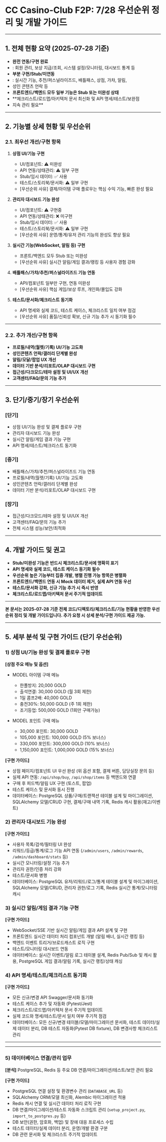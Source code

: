 # CC Casino-Club F2P: 7/28 우선순위 정리 및 개발 가이드

---

## 1. 전체 현황 요약 (2025-07-28 기준)

- **완전 연동/구현 완료**
- : 회원 관리, 보상 지급/조회, 시스템 설정/모니터링, 대시보드 통계 등
- **부분 구현/Stub/미연동**
- : 실시간 기능, 추천/퍼스널라이즈드, 배틀패스, 상점, 가챠, 알림, 
- 성인 콘텐츠 언락 등
- **프론트엔드/백엔드 모두 일부 기능은 Stub 또는 미완성 상태**
- **체크리스트/로드맵/아키텍처 문서 최신화 및 API 명세/테스트/보완점 
- 지속 관리 필요**

---

## 2. 기능별 상세 현황 및 우선순위

### 2.1. 최우선 개선/구현 항목

1. **상점 UI/기능 구현**
   - UI/컴포넌트: ⚠️ 미완성
   - API 연동/상태관리: ⚠️ 일부 구현
   - Stub/임시 데이터: ✅ 사용
   - 테스트/스토리북/문서화: ⚠️ 일부 구현
   - [우선순위 사유] 결제/아이템 구매 플로우는 핵심 수익 기능, 빠른 완성 필요

2. **관리자 대시보드 기능 완성**
   - UI/컴포넌트: ⚠️ 구현중
   - API 연동/상태관리: ❌ 미구현
   - Stub/임시 데이터: ✅ 사용
   - 테스트/스토리북/문서화: ⚠️ 일부 구현
   - [우선순위 사유] 운영/통계/유저 관리 기능의 완성도 향상 필요

3. **실시간 기능(WebSocket, 알림 등) 구현**
   - 프론트/백엔드 모두 Stub 또는 미완성
   - [우선순위 사유] 실시간 알림/게임 결과/랭킹 등 사용자 경험 강화

4. **배틀패스/가챠/추천/퍼스널라이즈드 기능 연동**
   - API/컴포넌트 일부만 구현, 연동 미완성
   - [우선순위 사유] 핵심 게임/보상 루프, 개인화/몰입도 강화

5. **테스트/문서화/체크리스트 동기화**
   - API 명세와 실제 코드, 테스트 케이스, 체크리스트 일치 여부 점검
   - [우선순위 사유] 품질/신뢰성 확보, 신규 기능 추가 시 동기화 필수

---

### 2.2. 추가 개선/구현 항목

- **프로필/내역(월렛/기록) UI/기능 고도화**
- **성인콘텐츠 언락/갤러리 단계별 완성**
- **알림/모달/팝업 UX 개선**
- **데이터 기반 분석/리포트/OLAP 대시보드 구현**
- **접근성/다크모드/테마 설정 및 UI/UX 개선**
- **고객센터/FAQ/문의 기능 추가**

---

## 3. 단기/중기/장기 우선순위

### [단기]
- 상점 UI/기능 완성 및 결제 플로우 구현
- 관리자 대시보드 기능 완성
- 실시간 알림/게임 결과 기능 구현
- API 명세/테스트/체크리스트 동기화

### [중기]
- 배틀패스/가챠/추천/퍼스널라이즈드 기능 연동
- 프로필/내역(월렛/기록) UI/기능 고도화
- 성인콘텐츠 언락/갤러리 단계별 완성
- 데이터 기반 분석/리포트/OLAP 대시보드 구현

### [장기]
- 접근성/다크모드/테마 설정 및 UI/UX 개선
- 고객센터/FAQ/문의 기능 추가
- 전체 시스템 성능/보안/최적화

---

## 4. 개발 가이드 및 권고

- **Stub/미완성 기능은 반드시 체크리스트/문서에 명확히 표기**
- **API 명세와 실제 코드, 테스트 케이스 동기화 필수**
- **우선순위 높은 기능부터 집중 개발, 병렬 진행 가능 항목은 병렬화**
- **프론트엔드/백엔드 연동 시 Mock 데이터 제거, 실제 API 연동 우선**
- **테스트/문서화 강화, 신규 기능 추가 시 즉시 반영**
- **체크리스트/로드맵/아키텍처 문서 주기적 업데이트**

---

**본 문서는 2025-07-28 기준 전체 코드/디렉토리/체크리스트/기능 현황을 반영한 우선순위 정리 및 개발 가이드입니다. 추가 요청 시 상세 분석/구현 가이드 제공 가능.**

---

## 5. 세부 분석 및 구현 가이드 (단기 우선순위)

### 1) 상점 UI/기능 완성 및 결제 플로우 구현

**[상점 주요 메뉴 및 옵션]**

- MODEL 아이템 구매 메뉴
  - 한폴방지: 20,000 GOLD
  - 출석연결: 30,000 GOLD (월 3회 제한)
  - 1일 콤프2배: 40,000 GOLD
  - 충전30%: 50,000 GOLD (주 1회 제한)
  - 조기등업: 500,000 GOLD (1회만 구매가능)

- MODEL 포인트 구매 메뉴
  - 30,000 포인트: 30,000 GOLD
  - 105,000 포인트: 100,000 GOLD (5% 보너스)
  - 330,000 포인트: 300,000 GOLD (10% 보너스)
  - 1,150,000 포인트: 1,000,000 GOLD (15% 보너스)

**[구현 가이드]**
- 상점 페이지/컴포넌트 UI 우선 완성 (위 옵션 포함, 결제 버튼, 담당실장 문의 등)
- 실제 API 연동: `/api/shop/buy`, `/api/shop/items` 등 백엔드와 연결
- 구매 후 피드백/알림 UX 구현 (토스트, 팝업)
- 테스트 케이스 및 문서화 동시 진행
- 데이터베이스: PostgreSQL 상품/구매/트랜잭션 테이블 설계 및 마이그레이션, SQLAlchemy 모델/CRUD 구현, 결제/구매 내역 기록, Redis 캐시 활용(재고/이벤트)

### 2) 관리자 대시보드 기능 완성

**[구현 가이드]**
- 사용자 목록/검색/필터링 UI 완성
- 리워드/등급/통계/로그 기능 API 연동 (`/admin/users`, `/admin/rewards`, `/admin/dashboard/stats` 등)
- 실시간 모니터링/설정 기능 추가
- 관리자 권한/인증 처리 강화
- 테스트/문서화 병행
- 데이터베이스: PostgreSQL 유저/리워드/로그/통계 테이블 설계 및 마이그레이션, SQLAlchemy 모델/CRUD, 관리자 권한/로그 기록, Redis 실시간 통계/모니터링 캐시

### 3) 실시간 알림/게임 결과 기능 구현

**[구현 가이드]**
- WebSocket/SSE 기반 실시간 알림/게임 결과 API 설계 및 구현
- 프론트엔드 실시간 데이터 처리 컴포넌트 개발 (알림 배너, 실시간 랭킹 등)
- 백엔드 이벤트 트리거/브로드캐스트 로직 구현
- 테스트/모니터링 대시보드 연동
- 데이터베이스: 실시간 이벤트/알림 로그 테이블 설계, Redis Pub/Sub 및 캐시 활용, PostgreSQL 게임 결과/알림 기록, 실시간 랭킹/상태 캐싱

### 4) API 명세/테스트/체크리스트 동기화

**[구현 가이드]**
- 모든 신규/변경 API Swagger/문서화 동기화
- 테스트 케이스 추가 및 자동화 (Pytest/Jest)
- 체크리스트/로드맵/아키텍처 문서 주기적 업데이트
- 실제 코드와 명세/테스트/문서 일치 여부 주기적 점검
- 데이터베이스: 모든 신규/변경 테이블/모델/마이그레이션 문서화, 테스트 데이터/실제 데이터 분리, DB 테스트 자동화(Pytest DB fixture), DB 변경사항 체크리스트 관리

---

---

### 5) 데이터베이스 연결/관리 업무

**[분석]**
PostgreSQL, Redis 등 주요 DB 연결/마이그레이션/테스트/보안 관리 필요

**[구현 가이드]**
- PostgreSQL 연결 설정 및 환경변수 관리 (`DATABASE_URL` 등)
- SQLAlchemy ORM/모델 최신화, Alembic 마이그레이션 적용
- Redis 캐시 연결 및 실시간 데이터 처리 로직 구현
- DB 연결/마이그레이션/테스트 자동화 스크립트 관리 (`setup_project.py`, `import_to_postgres.py` 등)
- DB 보안(권한, 암호화, 백업) 및 장애 대응 프로세스 수립
- 테스트 데이터/실제 데이터 분리, 운영/개발 환경 구분
- DB 관련 문서화 및 체크리스트 주기적 업데이트
